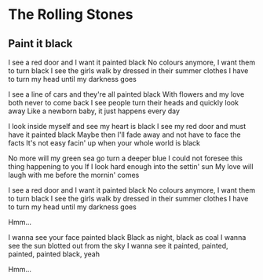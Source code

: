 # The Rolling Stones 

## Paint it black

I see a red door and I want it painted black 
No colours anymore, I want them to turn black 
I see the girls walk by dressed in their summer clothes 
I have to turn my head until my darkness goes 

I see a line of cars and they're all painted black 
With flowers and my love both never to come back 
I see people turn their heads and quickly look away 
Like a newborn baby, it just happens every day

I look inside myself and see my heart is black 
I see my red door and must have it painted black 
Maybe then I'll fade away and not have to face the facts 
It's not easy facin' up when your whole world is black 

No more will my green sea go turn a deeper blue 
I could not foresee this thing happening to you 
If I look hard enough into the settin' sun 
My love will laugh with me before the mornin' comes 

I see a red door and I want it painted black 
No colours anymore, I want them to turn black 
I see the girls walk by dressed in their summer clothes 
I have to turn my head until my darkness goes 

Hmm... 

I wanna see your face painted black 
Black as night, black as coal 
I wanna see the sun blotted out from the sky 
I wanna see it painted, painted, painted, painted  black, yeah 

Hmm... 
